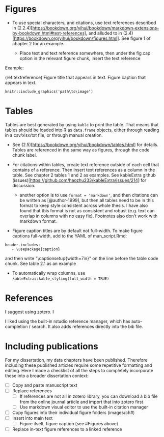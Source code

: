 # Figures

- To use special characters, and citations, use text references described in (2.2.4)[https://bookdown.org/yihui/bookdown/markdown-extensions-by-bookdown.html#text-references], and alluded to in (2.4)[https://bookdown.org/yihui/bookdown/figures.html]. See figure 1 of chapter 2 for an example.

  - Place text and text reference somewhere, then under the fig.cap option in the relevant figure chunk, insert the text reference
  
Example:

(ref:textreference) Figure title that appears in text. Figure caption that appears in text.

```{r codechunktitle, fig.cap="(ref:textreference)", eval=T, echo=T, echo=FALSE, fig.align='center', out.extra=''}
knitr::include_graphics('path\to\image')
```

# Tables

Tables are best generated by using `kable` to print the table. That means that tables should be loaded into R as  `data.frame` objects, either through reading in a csv/xlsx/txt file, or through manual creation. 

- See (2.5)[https://bookdown.org/yihui/bookdown/tables.html] for details. Tables are referenced in the same way as figures, through the code chunk label.

- For citations within tables, create text reference outside of each cell that contains of a reference. Then insert text references as a column in the table. See chapter 2 tables 1 and 2 as examples. See kableExtra github (issues)[https://github.com/haozhu233/kableExtra/issues/214] for discussion.
  - another option is to use `format = 'markdown'`, and then citations can be written as [@author-1999], but then all tables need to be in this format to keep style consistent across whole thesis. I have also found that this format is not as consistent and robust (e.g. text can overlap in columns with no easy fix). Footnotes also don't work with markdown format.


- Figure caption titles are by default not full-width. To make figure captions full-width, add to the YAML of man_script.Rmd:

```
header-includes:
   - \usepackage{caption}
```

and then write "\captionsetup{width=7in}" on the line before the table code chunk. See table 2.1 as an example

- To automatically wrap columns, use `kableExtra::kable_styling(full_width = TRUE)`

# References

I suggest using zotero. I

I liked using the built-in rstudio reference manager, which has auto-completion / search. It also adds references directly into the bib file.

# Including publications

For my dissertation, my data chapters have been published. Therefore including these published articles require some repetitive formatting and editing. Here I made a checklist of all the steps to completely incorporate these into a broader dissertation context:

-[ ] Copy and paste manuscript text
-[ ] Replace references 
  -[ ] If references are not all in zotero library, you can download a bib file from the online journal article and import that into zotero first
  -[ ] Use markdown visual editor to use the built-in citation manager
-[ ] Copy figures into their individual figure folders (images/ch#)
-[ ] Insert into main text
  -[ ] Figure itself, figure caption (see #Figures above)
-[ ] Replace in-text figure references to a linked reference
